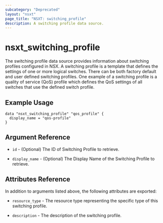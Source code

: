 ```yaml
---
subcategory: "Deprecated"
layout: "nsxt"
page_title: "NSXT: switching_profile"
description: A switching profile data source.
---
```


# nsxt_switching_profile

The switching profile data source provides information about switching profiles configured in NSX. A switching profile is a template that defines the settings of one or more logical switches. There can be both factory default and user defined switching profiles. One example of a switching profile is a quality of service (QoS) profile which defines the QoS settings of all switches that use the defined switch profile.

## Example Usage

```hcl
data "nsxt_switching_profile" "qos_profile" {
  display_name = "qos-profile"
}
```

## Argument Reference

* `id` - (Optional) The ID of Switching Profile to retrieve.

* `display_name` - (Optional) The Display Name of the Switching Profile to retrieve.

## Attributes Reference

In addition to arguments listed above, the following attributes are exported:

* `resource_type` - The resource type representing the specific type of this switching profile.

* `description` - The description of the switching profile.
